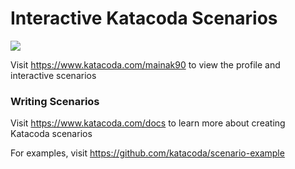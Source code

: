 # Interactive Katacoda Scenarios

[![](http://shields.katacoda.com/katacoda/mainak90/count.svg)](https://www.katacoda.com/mainak90 "Get your profile on Katacoda.com")

Visit https://www.katacoda.com/mainak90 to view the profile and interactive scenarios

### Writing Scenarios
Visit https://www.katacoda.com/docs to learn more about creating Katacoda scenarios

For examples, visit https://github.com/katacoda/scenario-example

